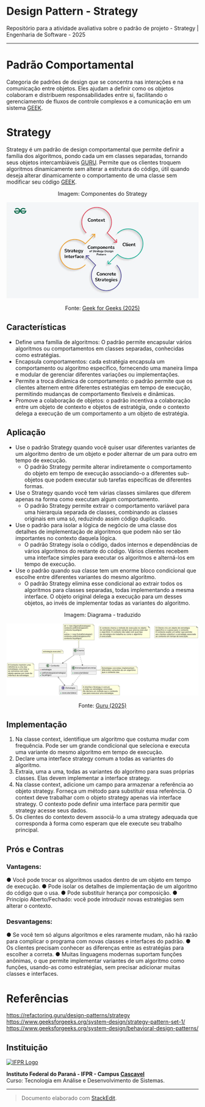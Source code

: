 # Design Pattern - Strategy
Repositório para a atividade avaliativa sobre o padrão de projeto - Strategy | Engenharia de Software - 2025

---

# Padrão Comportamental
Categoria de padrões de design que se concentra nas interações e na comunicação entre objetos. Eles ajudam a definir como os objetos colaboram e distribuem responsabilidades entre si, facilitando o gerenciamento de fluxos de controle complexos e a comunicação em um sistema [GEEK](https://www.geeksforgeeks.org/system-design/behavioral-design-patterns/).

# Strategy
Strategy é um padrão de design comportamental que permite definir a família dos algoritmos, pondo cada um em classes separadas, tornando seus objetos intercambiáveis [GURU](https://refactoring.guru/design-patterns/strategy). Permite que os clientes troquem algoritmos dinamicamente sem alterar a estrutura do código, útil quando deseja alterar dinamicamente o comportamento de uma classe sem modificar seu código [GEEK](https://www.geeksforgeeks.org/system-design/strategy-pattern-set-1/).

<div align="center">Imagem: Componentes do Strategy</div>

[![Componentes](Components-of-Strategy-Design-Pattern-.png)](https://www.geeksforgeeks.org/system-design/strategy-pattern-set-1/)
<div align="center">
 Fonte: 
 <a href="https://www.geeksforgeeks.org/system-design/strategy-pattern-set-1/">Geek for Geeks (2025)</a>
</div>

## Características
* Define uma família de algoritmos: O padrão permite encapsular vários algoritmos ou comportamentos em classes separadas, conhecidas como estratégias.
* Encapsula comportamentos: cada estratégia encapsula um comportamento ou algoritmo específico, fornecendo uma maneira limpa e modular de gerenciar diferentes variações ou implementações.
* Permite a troca dinâmica de comportamento: o padrão permite que os clientes alternem entre diferentes estratégias em tempo de execução, permitindo mudanças de comportamento flexíveis e dinâmicas.
* Promove a colaboração de objetos: o padrão incentiva a colaboração entre um objeto de contexto e objetos de estratégia, onde o contexto delega a execução de um comportamento a um objeto de estratégia.

## Aplicação
* Use o padrão Strategy quando você quiser usar diferentes variantes de um algoritmo dentro de um objeto e poder alternar de um para outro em tempo de execução.
  * O padrão Strategy permite alterar indiretamente o comportamento do objeto em tempo de execução associando-o a diferentes sub-objetos que podem executar sub tarefas específicas de diferentes formas.
* Use o Strategy quando você tem várias classes similares que diferem apenas na forma como executam algum comportamento.
  * O padrão Strategy permite extrair o comportamento variável para uma hierarquia separada de classes, combinando as classes originais em uma só, reduzindo assim código duplicado.
* Use o padrão para isolar a lógica de negócio de uma classe dos detalhes de implementação de algoritmos que podem não ser tão importantes no contexto daquela lógica.
  * O padrão Strategy isola o código, dados internos e dependências de vários algoritmos do restante do código. Vários clientes recebem uma interface simples para executar os algoritmos e alterná-los em tempo de execução.
* Use o padrão quando sua classe tem um enorme bloco condicional que escolhe entre diferentes variantes do mesmo algoritmo.
  * O padrão Strategy elimina esse condicional ao extrair todos os algoritmos para classes separadas, todas implementando a mesma interface. O objeto original delega a execução para um desses objetos, ao invés de implementar todas as variantes do algoritmo.
 
<div align="center">Imagem: Diagrama - traduzido</div>

[![Diagrama](Diagrama.png)](https://refactoring.guru/design-patterns/strategy)
<div align="center">
 Fonte: 
 <a href="https://refactoring.guru/design-patterns/strategy">Guru (2025)</a>
</div>

## Implementação
1. Na classe context, identifique um algoritmo que costuma mudar com frequência. Pode ser um grande condicional que seleciona e executa uma variante do mesmo algoritmo em tempo de execução.
2. Declare uma interface strategy comum a todas as variantes do algoritmo.
3. Extraia, uma a uma, todas as variantes do algoritmo para suas próprias classes. Elas devem implementar a interface strategy.
4. Na classe context, adicione um campo para armazenar a referência ao objeto strategy. Forneça um método para substituir essa referência. O context deve trabalhar com o objeto strategy apenas via interface strategy. O contexto pode definir uma interface para permitir que strategy acesse seus dados.
5. Os clientes do contexto devem associá-lo a uma strategy adequada que corresponda à forma como esperam que ele execute seu trabalho principal.
  
## Prós e Contras
### Vantagens:
● Você pode trocar os algoritmos usados dentro de um objeto em tempo de execução.
● Pode isolar os detalhes de implementação de um algoritmo do código que o usa.
● Pode substituir herança por composição.
● Princípio Aberto/Fechado: você pode introduzir novas estratégias sem alterar o contexto.
### Desvantagens:
● Se você tem só alguns algoritmos e eles raramente mudam, não há razão para complicar o programa com novas classes e interfaces do padrão.
● Os clientes precisam conhecer as diferenças entre as estratégias para escolher a correta.
● Muitas linguagens modernas suportam funções anônimas, o que permite implementar variantes de um algoritmo como funções, usando-as como estratégias, sem precisar adicionar muitas classes e interfaces.

# Referências
https://refactoring.guru/design-patterns/strategy
https://www.geeksforgeeks.org/system-design/strategy-pattern-set-1/
https://www.geeksforgeeks.org/system-design/behavioral-design-patterns/

## Instituição

[![IFPR Logo](https://user-images.githubusercontent.com/126702799/234438114-4db30796-20ad-4bec-b118-246ebbe9de63.png)](https://www.ifpr.edu.br)

**Instituto Federal do Paraná - IFPR - Campus [Cascavel](https://ifpr.edu.br/cascavel/)**  
Curso: Tecnologia em Análise e Desenvolvimento de Sistemas.

---

> Documento elaborado com [StackEdit](https://stackedit.io).
